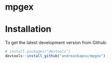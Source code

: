 # mpgex

# Installation
To get the latest development version from Github:

```R
# install.packages("devtools")
devtools::install_github("andreaskapou/mpgex")
```
